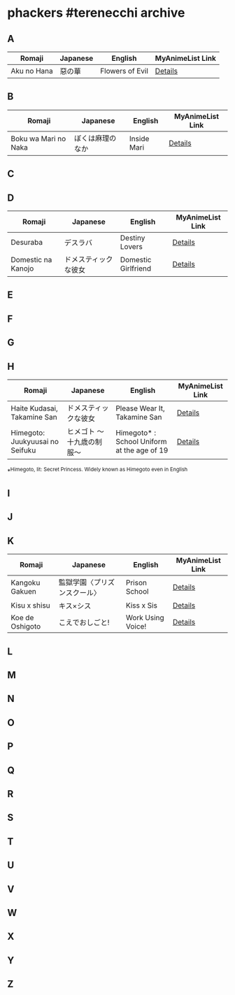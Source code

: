 # phackers #terenecchi archive

## A

| Romaji | Japanese | English | MyAnimeList Link |
|--------|----------|---------|------------------|
| Aku no Hana | 惡の華| Flowers of Evil | [Details](https://myanimelist.net/manga/24705/Aku_no_Hana) |

## B

| Romaji | Japanese | English | MyAnimeList Link |
|--------|----------|---------|------------------|
| Boku wa Mari no Naka | ぼくは麻理のなか | Inside Mari | [Details](https://myanimelist.net/manga/36267/Boku_wa_Mari_no_Naka) |

## C

## D

| Romaji | Japanese | English | MyAnimeList Link |
|--------|----------|---------|------------------|
| Desuraba | デスラバ | Destiny Lovers |[Details](https://myanimelist.net/manga/114660/Desuraba) |
| Domestic na Kanojo | ドメスティックな彼女 | Domestic Girlfriend | [Details](https://myanimelist.net/manga/70941/Domestic_na_Kanojo) |

## E

## F

## G

## H

| Romaji | Japanese | English | MyAnimeList Link |
|--------|----------|---------|------------------|
| Haite Kudasai, Takamine San | ドメスティックな彼女 | Please Wear It, Takamine San | [Details](https://myanimelist.net/manga/117837/haite_kudasai_takamine_san) |
| Himegoto: Juukyuusai no Seifuku | ヒメゴト ～十九歳の制服～ | Himegoto* : School Uniform at the age of 19 | [Details](https://myanimelist.net/manga/43415/Himegoto__Juukyuusai_no_Seifuku) |

*<sup>Himegoto, lit: Secret Princess. Widely known as Himegoto even in English</sup>

## I

## J

## K

| Romaji | Japanese | English | MyAnimeList Link |
|--------|----------|---------|------------------|
| Kangoku Gakuen | 監獄学園〈プリズンスクール〉 | Prison School | [Details](https://myanimelist.net/anime/30240/Prison_School) |
| Kisu x shisu | キス×シス | Kiss x Sis | [Details](https://myanimelist.net/manga/3048/Kiss_x_Sis) |
| Koe de Oshigoto | こえでおしごと! | Work Using Voice! | [Details](https://myanimelist.net/manga/10837/Koe_de_Oshigoto) |

## L

## M 

## N 

## O

## P

## Q

## R

## S

## T

## U

## V

## W

## X

## Y

## Z

